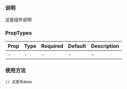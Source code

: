 ### 说明

这是组件说明

### PropTypes

|Prop|Type|Required|Default|Description|
|:---|:---|:-------|:------|:----------|
|-|-|-|-|-|

### 使用方法

```
// 这里写demo
```